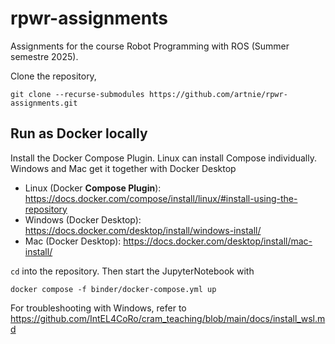 # rpwr-assignments
Assignments for the course Robot Programming with ROS (Summer semestre 2025).

Clone the repository, 

```
git clone --recurse-submodules https://github.com/artnie/rpwr-assignments.git
```

## Run as Docker locally

Install the Docker Compose Plugin. Linux can install Compose individually. Windows and Mac get it together with Docker Desktop
* Linux (Docker **Compose Plugin**): https://docs.docker.com/compose/install/linux/#install-using-the-repository
* Windows (Docker Desktop): https://docs.docker.com/desktop/install/windows-install/
* Mac (Docker Desktop): https://docs.docker.com/desktop/install/mac-install/

`cd` into the repository. Then start the JupyterNotebook with

```
docker compose -f binder/docker-compose.yml up
```
For troubleshooting with Windows, refer to https://github.com/IntEL4CoRo/cram_teaching/blob/main/docs/install_wsl.md
